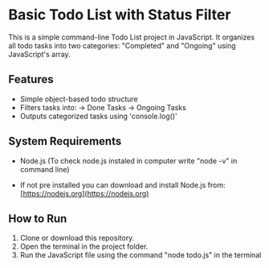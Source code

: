 # Basic Todo List with Status Filter

This is a simple command-line Todo List project in JavaScript. It organizes all todo tasks into two categories: 
"Completed" and "Ongoing" using JavaScript's array.

## Features

- Simple object-based todo structure
- Filters tasks into:
  -> Done Tasks
  -> Ongoing Tasks
- Outputs categorized tasks using 'console.log()'

## System Requirements

- Node.js (To check node.js instaled in computer write "node -v" in command line)

- If not pre installed you can download and install Node.js from: [https://nodejs.org](https://nodejs.org)

## How to Run

1. Clone or download this repository.
2. Open the terminal in the project folder.
3. Run the JavaScript file using the command "node todo.js" in the terminal

